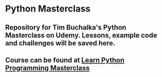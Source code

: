 # Python Masterclass
## Repository for Tim Buchalka's Python Masterclass on Udemy. Lessons, example code and challenges will be saved here.
## Course can be found at [Learn Python Programming Masterclass](https://www.udemy.com/course/python-the-complete-python-developer-course/)